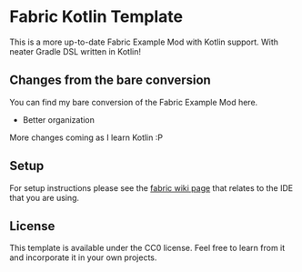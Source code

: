 # Fabric Kotlin Template

This is a more up-to-date Fabric Example Mod with Kotlin support. With neater Gradle DSL written in Kotlin!

## Changes from the bare conversion

You can find my bare conversion of the Fabric Example Mod here.

- Better organization

More changes coming as I learn Kotlin :P

## Setup

For setup instructions please see the [fabric wiki page](https://fabricmc.net/wiki/tutorial:setup) that relates to the IDE that you are using.

## License

This template is available under the CC0 license. Feel free to learn from it and incorporate it in your own projects.
